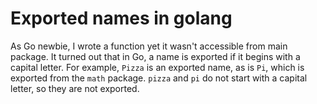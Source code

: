 # Exported names in golang

As Go newbie, I wrote a function yet it wasn't accessible from main package. It turned out that in Go, a name is exported if it begins with a capital letter. For example, `Pizza` is an exported name, as is `Pi`, which is exported from the `math` package. `pizza` and `pi` do not start with a capital letter, so they are not exported.



